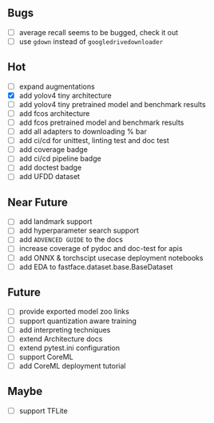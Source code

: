 ## Bugs
- [ ] average recall seems to be bugged, check it out
- [ ] use `gdown` instead of `googledrivedownloader`

## Hot
- [ ] expand augmentations
- [x] add yolov4 tiny architecture
- [ ] add yolov4 tiny pretrained model and benchmark results
- [ ] add fcos architecture
- [ ] add fcos pretrained model and benchmark results
- [ ] add all adapters to downloading % bar
- [ ] add ci/cd for unittest, linting test and doc test
- [ ] add coverage badge
- [ ] add ci/cd pipeline badge
- [ ] add doctest badge
- [ ] add UFDD dataset

## Near Future
- [ ] add landmark support
- [ ] add hyperparameter search support
- [ ] add `ADVENCED GUIDE` to the docs
- [ ] increase coverage of pydoc and doc-test for apis
- [ ] add ONNX & torchscipt usecase deployment notebooks
- [ ] add EDA to fastface.dataset.base.BaseDataset

## Future
- [ ] provide exported model zoo links
- [ ] support quantization aware training
- [ ] add interpreting techniques
- [ ] extend Architecture docs
- [ ] extend pytest.ini configuration
- [ ] support CoreML
- [ ] add CoreML deployment tutorial

## Maybe
- [ ] support TFLite
